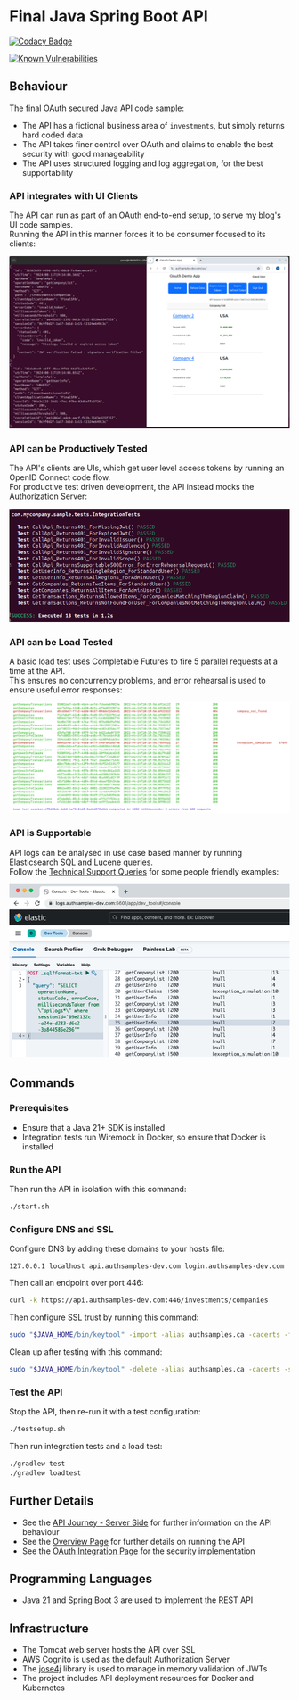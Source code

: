 # Final Java Spring Boot API

[![Codacy Badge](https://api.codacy.com/project/badge/Grade/30cc55f623f4476aa3c08ffd490a492e)](https://app.codacy.com/gh/gary-archer/oauth.apisample.javaspringboot?utm_source=github.com&utm_medium=referral&utm_content=gary-archer/oauth.apisample.javaspringboot&utm_campaign=Badge_Grade)

[![Known Vulnerabilities](https://snyk.io/test/github/gary-archer/oauth.apisample.javaspringboot/badge.svg?targetFile=build.gradle)](https://snyk.io/test/github/gary-archer/oauth.apisample.javaspringboot?targetFile=build.gradle)

## Behaviour

The final OAuth secured Java API code sample:

- The API has a fictional business area of `investments`, but simply returns hard coded data
- The API takes finer control over OAuth and claims to enable the best security with good manageability
- The API uses structured logging and log aggregation, for the best supportability

### API integrates with UI Clients

The API can run as part of an OAuth end-to-end setup, to serve my blog's UI code samples.\
Running the API in this manner forces it to be consumer focused to its clients:

![SPA and API](./images/spa-and-api.png)

### API can be Productively Tested

The API's clients are UIs, which get user level access tokens by running an OpenID Connect code flow.\
For productive test driven development, the API instead mocks the Authorization Server:

![Test Driven Development](./images/tests.png)

### API can be Load Tested

A basic load test uses Completable Futures to fire 5 parallel requests at a time at the API.\
This ensures no concurrency problems, and error rehearsal is used to ensure useful error responses:

![Load Test](./images/loadtest.png)

### API is Supportable

API logs can be analysed in use case based manner by running Elasticsearch SQL and Lucene queries.\
Follow the [Technical Support Queries](https://apisandclients.com/posts/api-technical-support-analysis) for some people friendly examples:

![Support Queries](./images/support-queries.png)

## Commands

### Prerequisites

- Ensure that a Java 21+ SDK is installed
- Integration tests run Wiremock in Docker, so ensure that Docker is installed

### Run the API

Then run the API in isolation with this command:

```bash
./start.sh
```

### Configure DNS and SSL

Configure DNS by adding these domains to your hosts file:

```text
127.0.0.1 localhost api.authsamples-dev.com login.authsamples-dev.com
```

Then call an endpoint over port 446:

```bash
curl -k https://api.authsamples-dev.com:446/investments/companies
```

Then configure SSL trust by running this command:

```bash
sudo "$JAVA_HOME/bin/keytool" -import -alias authsamples.ca -cacerts -file ./certs/authsamples-dev.ca.crt -storepass changeit -noprompt
```

Clean up after testing with this command:

```bash
sudo "$JAVA_HOME/bin/keytool" -delete -alias authsamples.ca -cacerts -storepass changeit -noprompt

```

### Test the API

Stop the API, then re-run it with a test configuration:

```bash
./testsetup.sh
```

Then run integration tests and a load test:

```bash
./gradlew test
./gradlew loadtest
```

## Further Details

* See the [API Journey - Server Side](https://apisandclients.com/posts/api-journey-server-side) for further information on the API behaviour
* See the [Overview Page](https://apisandclients.com/posts/java-spring-boot-api-overview) for further details on running the API
* See the [OAuth Integration Page](https://apisandclients.com/posts/spring-boot-api-oauth-integration) for the security implementation


## Programming Languages

* Java 21 and Spring Boot 3 are used to implement the REST API

## Infrastructure

* The Tomcat web server hosts the API over SSL
* AWS Cognito is used as the default Authorization Server
* The [jose4j](https://bitbucket.org/b_c/jose4j/wiki/Home) library is used to manage in memory validation of JWTs
* The project includes API deployment resources for Docker and Kubernetes
